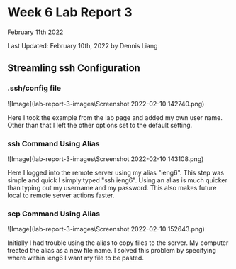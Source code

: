 # Week 6 Lab Report 3
February 11th 2022

Last Updated: February 10th, 2022 by Dennis Liang

## Streamling ssh Configuration
### .ssh/config file
![Image](lab-report-3-images\Screenshot 2022-02-10 142740.png)

Here I took the example from the lab page and added my own user name. Other than that I left the other options set to the default setting.

### ssh Command Using Alias
![Image](lab-report-3-images\Screenshot 2022-02-10 143108.png)

Here I logged into the remote server using my alias "ieng6". This step was simple and quick I simply typed "ssh ieng6". Using an alias is much quicker than typing out my username and my password. This also makes future local to remote server actions faster.

### scp Command Using Alias
![Image](lab-report-3-images\Screenshot 2022-02-10 152643.png)

Initially I had trouble using the alias to copy files to the server. My computer treated the alias as a new file name. I solved this problem by specifying where within ieng6 I want my file to be pasted.
